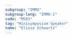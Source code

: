```yaml
---
subgroup: "IMMU"
subgroup-long: "IMMU-1"
code: "MS03"
tag: "Minisymposium Speaker"
name: "Elissa Schwartz"
---
```

